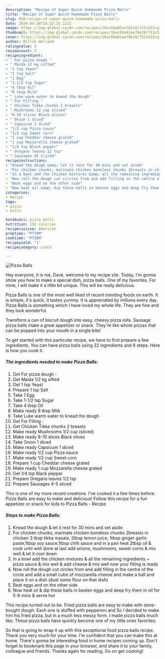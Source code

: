 ```yaml
---
description: "Recipe of Super Quick Homemade Pizza Balls"
title: "Recipe of Super Quick Homemade Pizza Balls"
slug: 958-recipe-of-super-quick-homemade-pizza-balls
date: 2020-04-30T18:32:25.122Z
image: https://img-global.cpcdn.com/recipes/16ac68a82ae78e10/751x532cq70/pizza-balls-recipe-main-photo.jpg
thumbnail: https://img-global.cpcdn.com/recipes/16ac68a82ae78e10/751x532cq70/pizza-balls-recipe-main-photo.jpg
cover: https://img-global.cpcdn.com/recipes/16ac68a82ae78e10/751x532cq70/pizza-balls-recipe-main-photo.jpg
author: Millie Holland
ratingvalue: 3
reviewcount: 3
recipeingredient:
- " For pizza dough "
- " Maida 12 kg sifted"
- "1 tsp Yeast"
- "1 tsp Salt"
- "1 Egg"
- "1-1/2 tsp Sugar"
- "4 tbsp Oil"
- "8 tbsp Milk"
- " Luke warm water to knead the dough"
- " For Filling "
- " Chicken Tikka chunks 2 breasts"
- " Mushrooms 12 cup sliced"
- "8-10 slices Black olives"
- " Onion 1 diced"
- " Capsicum 1 diced"
- "1/2 cup Pizza sauce"
- "1/2 cup Sweet corn"
- "1 cup Cheddar cheese grated"
- "1 cup Mozzarella cheese grated"
- "1/4 tsp Black pepper"
- " Oregano leaves 12 tsp"
- " Sausages 45 sliced"
recipeinstructions:
- "Knead the dough &amp; let it rest for 30 mins and set aside"
- "For chicken chunks, marinate chicken boneless chunks 2breasts in chicken 3 tbsp tikka masala, 2tbsp lemon juice, 1tbsp ginger garlic paste,1tbsp soy sauce,1tbsp chilli sauce and in a pan heat 2tbsp oil &amp; cook until well done at last add onions, mushrooms, sweet corns &amp; mix well &amp; let it cool down"
- "In a bowl add the chicken mixtures &amp; all the remaining ingredients + pizza sauce &amp; mix well &amp; add cheese &amp; mix well now your filling is ready"
- "Now roll the dough cut circles from and add filling in the centre of the circle and add a small cube of mozzarella cheese and make a ball and place it on a dish (dust some flour on that dish)"
- "Beat eggs and on the other side"
- "Now heat oil &amp; dip these balls in beaten eggs and deep fry them in oil for 5-8 mins &amp; serve hot"
categories:
- Recipe
tags:
- pizza
- balls

katakunci: pizza balls 
nutrition: 191 calories
recipecuisine: American
preptime: "PT19M"
cooktime: "PT36M"
recipeyield: "1"
recipecategory: Lunch

---
```



![Pizza Balls](https://img-global.cpcdn.com/recipes/16ac68a82ae78e10/751x532cq70/pizza-balls-recipe-main-photo.jpg)

Hey everyone, it is me, Dave, welcome to my recipe site. Today, I'm gonna show you how to make a special dish, pizza balls. One of my favorites. For mine, I will make it a little bit unique. This will be really delicious.

Pizza Balls is one of the most well liked of recent trending foods on earth. It is simple, it's quick, it tastes yummy. It is appreciated by millions every day. Pizza Balls is something which I have loved my whole life. They are fine and they look wonderful.

Transform a can of biscuit dough into easy, cheesy pizza rolls. Sausage pizza balls make a great appetizer or snack. They&#39;re like whole pizzas that can be popped into your mouth in a single bite!


To get started with this particular recipe, we have to first prepare a few ingredients. You can have pizza balls using 22 ingredients and 6 steps. Here is how you cook it.

<!--inarticleads1-->

##### The ingredients needed to make Pizza Balls:

1. Get  For pizza dough :
1. Get  Maida 1/2 kg sifted
1. Get 1 tsp Yeast
1. Prepare 1 tsp Salt
1. Take 1 Egg
1. Take 1-1/2 tsp Sugar
1. Take 4 tbsp Oil
1. Make ready 8 tbsp Milk
1. Take  Luke warm water to knead the dough
1. Get  For Filling :
1. Get  Chicken Tikka chunks 2 breasts
1. Make ready  Mushrooms 1/2 cup (sliced)
1. Make ready 8-10 slices Black olives
1. Take  Onion 1 diced
1. Make ready  Capsicum 1 diced
1. Make ready 1/2 cup Pizza sauce
1. Make ready 1/2 cup Sweet corn
1. Prepare 1 cup Cheddar cheese grated
1. Make ready 1 cup Mozzarella cheese grated
1. Get 1/4 tsp Black pepper
1. Prepare  Oregano leaves 1/2 tsp
1. Prepare  Sausages 4-5 sliced


This is one of my more recent creations. I&#39;ve cooked it a few times before. Pizza Balls are easy to make and delicious! Follow this recipe for a fun appetizer or snack for kids to Pizza Balls - Recipe. 

<!--inarticleads2-->

##### Steps to make Pizza Balls:

1. Knead the dough &amp; let it rest for 30 mins and set aside
1. For chicken chunks, marinate chicken boneless chunks 2breasts in chicken 3 tbsp tikka masala, 2tbsp lemon juice, 1tbsp ginger garlic paste,1tbsp soy sauce,1tbsp chilli sauce and in a pan heat 2tbsp oil &amp; cook until well done at last add onions, mushrooms, sweet corns &amp; mix well &amp; let it cool down
1. In a bowl add the chicken mixtures &amp; all the remaining ingredients + pizza sauce &amp; mix well &amp; add cheese &amp; mix well now your filling is ready
1. Now roll the dough cut circles from and add filling in the centre of the circle and add a small cube of mozzarella cheese and make a ball and place it on a dish (dust some flour on that dish)
1. Beat eggs and on the other side
1. Now heat oil &amp; dip these balls in beaten eggs and deep fry them in oil for 5-8 mins &amp; serve hot


This recipe turned out to be. Fried pizza balls are easy to make with store-bought dough. Each one is stuffed with pepperoni and So I decided to make him his fried pizza, but in a much less messy form. I made pizza balls much like. These pizza balls have quickly become one of my little ones favorites. 

So that is going to wrap it up with this exceptional food pizza balls recipe. Thank you very much for your time. I'm confident that you can make this at home. There's gonna be interesting food in home recipes coming up. Don't forget to bookmark this page in your browser, and share it to your family, colleague and friends. Thanks again for reading. Go on get cooking!
